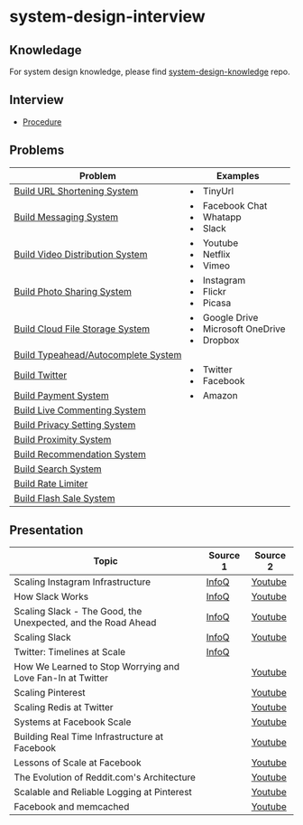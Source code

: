 # system-design-interview

## Knowledage
For system design knowledge, please find [system-design-knowledge](https://github.com/wuyichen24/system-design-knowledge) repo.

## Interview
- [Procedure](interview/Procedure.md)

## Problems
| Problem | Examples |
|----|----|
| [Build URL Shortening System](problems/Build_URL_Shortening_System.md) | <li>TinyUrl |
| [Build Messaging System](problems/Build_Messaging_System.md) | <li>Facebook Chat<li>Whatapp<li>Slack |
| [Build Video Distribution System](problems/Build_Video_Distribution_System.md) | <li>Youtube<li>Netflix<li>Vimeo |
| [Build Photo Sharing System](problems/Build_Photo_Sharing_System.md) | <li>Instagram<li>Flickr<li>Picasa |
| [Build Cloud File Storage System](problems/Build_Cloud_File_Storage_System.md) | <li>Google Drive<li>Microsoft OneDrive<li>Dropbox |
| [Build Typeahead/Autocomplete System](problems/Build_Typeahead_Autocomplete_System.md) | |
| [Build Twitter](problems/Build_Twitter.md) | <li>Twitter<li>Facebook | 
| [Build Payment System](problems/Build_Payment_System.md) | <li>Amazon |
| [Build Live Commenting System](problems/Build_Live_Commenting_System.md) | | 
| [Build Privacy Setting System](problems/Build_Privacy_Setting_System.md) | |
| [Build Proximity System](problems/Build_Proximity_System.md) | |
| [Build Recommendation System](problems/Build_Recommendation_System.md) | |
| [Build Search System](problems/Build_Search_System.md) | |
| [Build Rate Limiter](problems/Build_Rate_Limiter.md) | |
| [Build Flash Sale System](problems/Build_Flash_Sale_System.md) | |

## Presentation
| Topic | Source 1 | Source 2 |
|----|----|----|
| Scaling Instagram Infrastructure | [InfoQ](https://www.infoq.com/presentations/instagram-scale-infrastructure/) | [Youtube](https://www.youtube.com/watch?v=hnpzNAPiC0E) |
| How Slack Works | [InfoQ](https://www.infoq.com/presentations/slack-infrastructure/) | [Youtube](https://www.youtube.com/watch?v=WE9c9AZe-DY) |
| Scaling Slack - The Good, the Unexpected, and the Road Ahead | [InfoQ](https://www.infoq.com/presentations/slack-scalability-2018/) | [Youtube](https://www.youtube.com/watch?v=_M-oHxknfnI) |
| Scaling Slack | [InfoQ](https://www.infoq.com/presentations/slack-scalability/) | [Youtube](https://www.youtube.com/watch?v=x1Uz3rMlOBo) |
| Twitter: Timelines at Scale | [InfoQ](https://www.infoq.com/presentations/Twitter-Timeline-Scalability/) | |
| How We Learned to Stop Worrying and Love Fan-In at Twitter | | [Youtube](https://www.youtube.com/watch?v=WEgCjwyXvwc) |
| Scaling Pinterest | | [Youtube](https://www.youtube.com/watch?v=jQNCuD_hxdQ) |
| Scaling Redis at Twitter | | [Youtube](https://www.youtube.com/watch?v=rP9EKvWt0zo) |
| Systems at Facebook Scale | | [Youtube](https://www.youtube.com/watch?v=dlixGkelP9U) |
| Building Real Time Infrastructure at Facebook | | [Youtube](https://www.youtube.com/watch?v=ODkEWsO5I30) |
| Lessons of Scale at Facebook | | [Youtube](https://www.youtube.com/watch?v=QCHiNEw73AU) |
| The Evolution of Reddit.com's Architecture | | [Youtube](https://www.youtube.com/watch?v=nUcO7n4hek4) |
| Scalable and Reliable Logging at Pinterest | | [Youtube](https://www.youtube.com/watch?v=DphnpWVYeG8) | 
| Facebook and memcached | | [Youtube](https://www.youtube.com/watch?v=UH7wkvcf0ys) |
